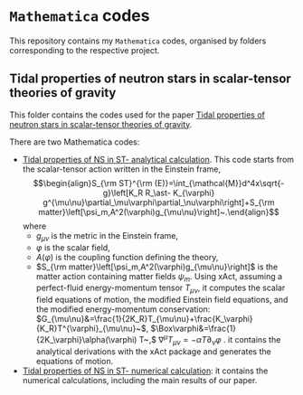 # `Mathematica` codes
This repository contains my `Mathematica` codes, organised by folders corresponding to the respective project.

## Tidal properties of neutron stars in scalar-tensor theories of gravity
This folder contains the codes used for the paper [Tidal properties of neutron stars in scalar-tensor theories of gravity](https://inspirehep.net/literature/2690202).

There are two Mathematica codes:
- [Tidal properties of NS in ST- analytical calculation](Tidal%20properties%20of%20neutron%20stars%20in%20scalar-tensor%20theories%20of%20gravity/Tidal%20properties%20of%20NS%20in%20ST-%20analytical%20calculation.nb). This code starts from the scalar-tensor action written in the Einstein frame,
  $$\begin{align}S_{\rm ST}^{\rm (E)}=\int_{\mathcal{M}}d^4x\sqrt{-g}\left[K_R R_\ast- K_{\varphi} g^{\mu\nu}\partial_\mu\varphi\partial_\nu\varphi\right]+S_{\rm          matter}\left[\psi_m,A^2(\varphi)g_{\mu\nu}\right]~.\end{align}$$
  where
  - $g_{\mu\nu}$ is the metric in the Einstein frame,
  - $\varphi$ is the scalar field,
  - $A(\varphi)$ is the coupling function defining the theory,
  - $S_{\rm matter}\left[\psi_m,A^2(\varphi)g_{\mu\nu}\right]$ is the matter action containing matter fields $\psi_m$.
  Using xAct, assuming a perfect-fluid energy-momentum tensor $T_{\mu\nu}$, it computes the scalar field equations of motion, the modified Einstein field equations, and the modified energy-momentum conservation:
  $G_{\mu\nu}&=\frac{1}{2K_R}T_{\mu\nu}+\frac{K_\varphi}{K_R}T^{\varphi}_{\mu\nu}~$,
  $\Box\varphi&=\frac{1}{2K_\varphi}\alpha(\varphi) T~,$
  $\nabla^\mu T_{\mu\nu}=-\alpha T \partial_\nu\varphi~.$
it contains the analytical derivations with the xAct package and generates the equations of motion.
- [Tidal properties of NS in ST- numerical calculation](Tidal%20properties%20of%20neutron%20stars%20in%20scalar-tensor%20theories%20of%20gravity/Tidal%20properties%20of%20NS%20in%20ST-%20numerical%20calculation%20.nb): it contains the numerical calculations, including the main results of our paper.


